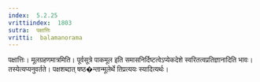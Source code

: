 ```yaml
---
index:  5.2.25
vrittiindex:  1803
sutra:  पक्षात्तिः
vritti:  balamanorama 
---
```


पक्षात्तिः। मूलग्रहणमात्रमिति। पूर्वसूत्रे पाकमूल इति समासनिर्दिष्टत्वेऽप्येकदेशे स्वरितत्वप्रतिज्ञानादिति भावः। तस्येत्यप्यनुवर्तते। पक्षशब्दात् षष्ठ�न्तान्मूलेर्थे तिप्रत्ययः स्यादित्यर्थः। 

